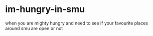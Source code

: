 # im-hungry-in-smu
when you are mighty hungry and need to see if your favourite places around smu are open or not
